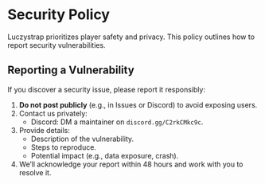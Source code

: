 # Security Policy
Luczystrap prioritizes player safety and privacy. This policy outlines how to report security vulnerabilities.
## Reporting a Vulnerability
If you discover a security issue, please report it responsibly:
1. **Do not post publicly** (e.g., in Issues or Discord) to avoid exposing users.
2. Contact us privately:
   - Discord: DM a maintainer on `discord.gg/C2rkCMkc9c`.
3. Provide details:
   - Description of the vulnerability.
   - Steps to reproduce.
   - Potential impact (e.g., data exposure, crash).
4. We’ll acknowledge your report within 48 hours and work with you to resolve it.
